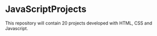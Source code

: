 # JavaScriptProjects
 This repository will contain 20 projects developed with HTML, CSS and Javascript.
